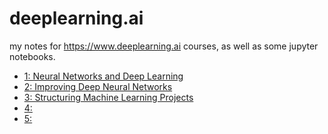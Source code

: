 # deeplearning.ai

my notes for https://www.deeplearning.ai courses, as well as some jupyter notebooks.

- [1: Neural Networks and Deep Learning](deeplearning-ai-part-1-of-5.md)
- [2: Improving Deep Neural Networks](deeplearning-ai-part-2-of-5.md)
- [3: Structuring Machine Learning Projects](deeplearning-ai-part-3-of-5.md)
- [4:]()
- [5:]()